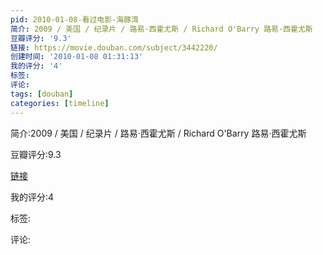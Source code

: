 ```yaml
---
pid: 2010-01-08-看过电影-海豚湾
简介: 2009 / 美国 / 纪录片 / 路易·西霍尤斯 / Richard O'Barry 路易·西霍尤斯
豆瓣评分: '9.3'
链接: https://movie.douban.com/subject/3442220/
创建时间: '2010-01-08 01:31:13'
我的评分: '4'
标签:
评论:
tags: [douban]
categories: [timeline]
---
```

简介:2009 / 美国 / 纪录片 / 路易·西霍尤斯 / Richard O'Barry 路易·西霍尤斯

豆瓣评分:9.3

[链接](https://movie.douban.com/subject/3442220/)

我的评分:4

标签:

评论:


